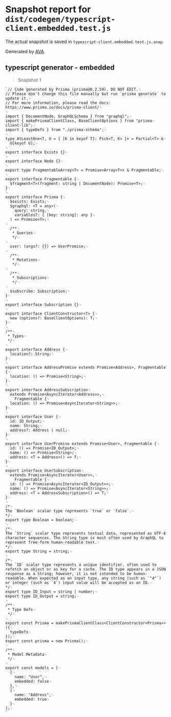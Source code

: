 # Snapshot report for `dist/codegen/typescript-client.embedded.test.js`

The actual snapshot is saved in `typescript-client.embedded.test.js.snap`.

Generated by [AVA](https://ava.li).

## typescript generator - embedded

> Snapshot 1

    `// Code generated by Prisma (prisma@0.2.59). DO NOT EDIT.␊
    // Please don't change this file manually but run `prisma generate` to update it.␊
    // For more information, please read the docs: https://www.prisma.io/docs/prisma-client/␊
    ␊
    import { DocumentNode, GraphQLSchema } from "graphql";␊
    import { makePrismaClientClass, BaseClientOptions } from "prisma-client-lib";␊
    import { typeDefs } from "./prisma-schema";␊
    ␊
    type AtLeastOne<T, U = { [K in keyof T]: Pick<T, K> }> = Partial<T> &␊
      U[keyof U];␊
    ␊
    export interface Exists {}␊
    ␊
    export interface Node {}␊
    ␊
    export type FragmentableArray<T> = Promise<Array<T>> & Fragmentable;␊
    ␊
    export interface Fragmentable {␊
      $fragment<T>(fragment: string | DocumentNode): Promise<T>;␊
    }␊
    ␊
    export interface Prisma {␊
      $exists: Exists;␊
      $graphql: <T = any>(␊
        query: string,␊
        variables?: { [key: string]: any }␊
      ) => Promise<T>;␊
    ␊
      /**␊
       * Queries␊
       */␊
    ␊
      user: (args?: {}) => UserPromise;␊
    ␊
      /**␊
       * Mutations␊
       */␊
    ␊
      /**␊
       * Subscriptions␊
       */␊
    ␊
      $subscribe: Subscription;␊
    }␊
    ␊
    export interface Subscription {}␊
    ␊
    export interface ClientConstructor<T> {␊
      new (options?: BaseClientOptions): T;␊
    }␊
    ␊
    /**␊
     * Types␊
     */␊
    ␊
    export interface Address {␊
      location?: String;␊
    }␊
    ␊
    export interface AddressPromise extends Promise<Address>, Fragmentable {␊
      location: () => Promise<String>;␊
    }␊
    ␊
    export interface AddressSubscription␊
      extends Promise<AsyncIterator<Address>>,␊
        Fragmentable {␊
      location: () => Promise<AsyncIterator<String>>;␊
    }␊
    ␊
    export interface User {␊
      id: ID_Output;␊
      name: String;␊
      address?: Address | null;␊
    }␊
    ␊
    export interface UserPromise extends Promise<User>, Fragmentable {␊
      id: () => Promise<ID_Output>;␊
      name: () => Promise<String>;␊
      address: <T = Address>() => T;␊
    }␊
    ␊
    export interface UserSubscription␊
      extends Promise<AsyncIterator<User>>,␊
        Fragmentable {␊
      id: () => Promise<AsyncIterator<ID_Output>>;␊
      name: () => Promise<AsyncIterator<String>>;␊
      address: <T = AddressSubscription>() => T;␊
    }␊
    ␊
    /*␊
    The `Boolean` scalar type represents `true` or `false`.␊
    */␊
    export type Boolean = boolean;␊
    ␊
    /*␊
    The `String` scalar type represents textual data, represented as UTF-8 character sequences. The String type is most often used by GraphQL to represent free-form human-readable text.␊
    */␊
    export type String = string;␊
    ␊
    /*␊
    The `ID` scalar type represents a unique identifier, often used to refetch an object or as key for a cache. The ID type appears in a JSON response as a String; however, it is not intended to be human-readable. When expected as an input type, any string (such as `"4"`) or integer (such as `4`) input value will be accepted as an ID.␊
    */␊
    export type ID_Input = string | number;␊
    export type ID_Output = string;␊
    ␊
    /**␊
     * Type Defs␊
     */␊
    ␊
    export const Prisma = makePrismaClientClass<ClientConstructor<Prisma>>({␊
      typeDefs␊
    });␊
    export const prisma = new Prisma();␊
    ␊
    /**␊
     * Model Metadata␊
     */␊
    ␊
    export const models = [␊
      {␊
        name: "User",␊
        embedded: false␊
      },␊
      {␊
        name: "Address",␊
        embedded: true␊
      }␊
    ];␊
    `
